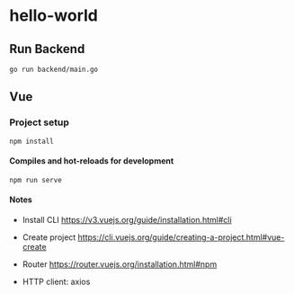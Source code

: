 # hello-world

## Run Backend

```
go run backend/main.go
```

## Vue

### Project setup

```
npm install
```

#### Compiles and hot-reloads for development

```
npm run serve
```

#### Notes

- Install CLI
  https://v3.vuejs.org/guide/installation.html#cli

- Create project
  https://cli.vuejs.org/guide/creating-a-project.html#vue-create

- Router
  https://router.vuejs.org/installation.html#npm

- HTTP client: axios
